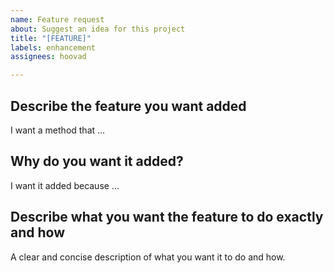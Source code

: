 ```yaml
---
name: Feature request
about: Suggest an idea for this project
title: "[FEATURE]"
labels: enhancement
assignees: hoovad

---
```

<!-- Make sure you have read CONTRIBUTING.md before submitting an issue -->
## Describe the feature you want added

I want a method that ...

## Why do you want it added?

I want it added because ...

## Describe what you want the feature to do exactly and how

A clear and concise description of what you want it to do and how.
